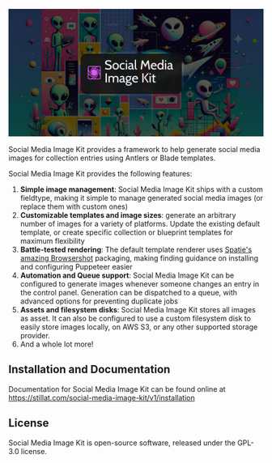 ![](.art/banner.png)

Social Media Image Kit provides a framework to help generate social media images for collection entries using Antlers or Blade templates.

Social Media Image Kit provides the following features:

1. **Simple image management**: Social Media Image Kit ships with a custom fieldtype, making it simple to manage generated social media images (or replace them with custom ones)
2. **Customizable templates and image sizes**: generate an arbitrary number of images for a variety of platforms. Update the existing default template, or create specific collection or blueprint templates for maximum flexibility
3. **Battle-tested rendering**: The default template renderer uses [Spatie's amazing Browsershot](https://spatie.be/docs/browsershot/v2/introduction) packaging, making finding guidance on installing and configuring Puppeteer easier
4. **Automation and Queue support**: Social Media Image Kit can be configured to generate images whenever someone changes an entry in the control panel. Generation can be dispatched to a queue, with advanced options for preventing duplicate jobs
5. **Assets and filesystem disks**: Social Media Image Kit stores all images as asset. It can also be configured to use a custom filesystem disk to easily store images locally, on AWS S3, or any other supported storage provider.
6. And a whole lot more!

## Installation and Documentation

Documentation for Social Media Image Kit can be found online at https://stillat.com/social-media-image-kit/v1/installation

## License

Social Media Image Kit is open-source software, released under the GPL-3.0 license.